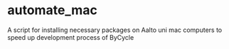 # automate_mac
A script for installing necessary packages on Aalto uni mac computers to speed up development process of ByCycle
